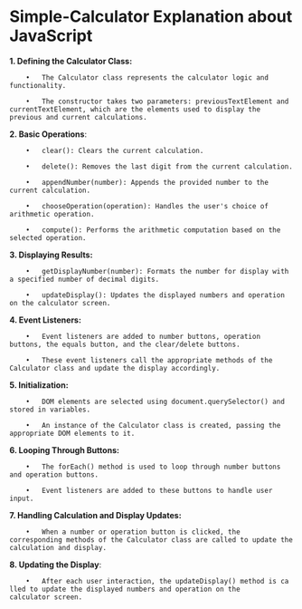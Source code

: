 # Simple-Calculator Explanation about JavaScript
**1.	Defining the Calculator Class:**
        
        •	The Calculator class represents the calculator logic and functionality.
        
        •	The constructor takes two parameters: previousTextElement and currentTextElement, which are the elements used to display the previous and current calculations.

**2.	Basic Operations**:
        
        •	clear(): Clears the current calculation.
        
        •	delete(): Removes the last digit from the current calculation.
        
        •	appendNumber(number): Appends the provided number to the current calculation.
        
        •	chooseOperation(operation): Handles the user's choice of arithmetic operation.
        
        •	compute(): Performs the arithmetic computation based on the selected operation.

**3.	Displaying Results:**
        
        •	getDisplayNumber(number): Formats the number for display with a specified number of decimal digits.
        
        •	updateDisplay(): Updates the displayed numbers and operation on the calculator screen.

**4.	Event Listeners:**
        
        •	Event listeners are added to number buttons, operation buttons, the equals button, and the clear/delete buttons.
        
        •	These event listeners call the appropriate methods of the Calculator class and update the display accordingly.

**5.	Initialization:**
        
        •	DOM elements are selected using document.querySelector() and stored in variables.
        
        •	An instance of the Calculator class is created, passing the appropriate DOM elements to it.

**6.	Looping Through Buttons:**
        
        •	The forEach() method is used to loop through number buttons and operation buttons.
        
        •	Event listeners are added to these buttons to handle user input.

**7.	Handling Calculation and Display Updates:**
        
        •	When a number or operation button is clicked, the corresponding methods of the Calculator class are called to update the calculation and display.

**8.	Updating the Display**:
        
        •	After each user interaction, the updateDisplay() method is ca lled to update the displayed numbers and operation on the       calculator screen.
